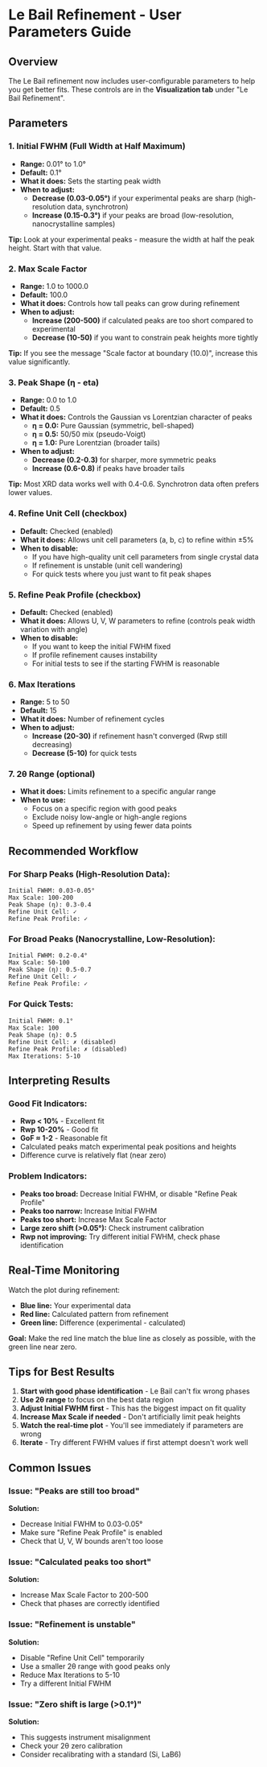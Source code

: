 # Le Bail Refinement - User Parameters Guide

## Overview
The Le Bail refinement now includes user-configurable parameters to help you get better fits. These controls are in the **Visualization tab** under "Le Bail Refinement".

## Parameters

### 1. **Initial FWHM** (Full Width at Half Maximum)
- **Range:** 0.01° to 1.0°
- **Default:** 0.1°
- **What it does:** Sets the starting peak width
- **When to adjust:**
  - **Decrease (0.03-0.05°)** if your experimental peaks are sharp (high-resolution data, synchrotron)
  - **Increase (0.15-0.3°)** if your peaks are broad (low-resolution, nanocrystalline samples)
  
**Tip:** Look at your experimental peaks - measure the width at half the peak height. Start with that value.

### 2. **Max Scale Factor**
- **Range:** 1.0 to 1000.0
- **Default:** 100.0
- **What it does:** Controls how tall peaks can grow during refinement
- **When to adjust:**
  - **Increase (200-500)** if calculated peaks are too short compared to experimental
  - **Decrease (10-50)** if you want to constrain peak heights more tightly
  
**Tip:** If you see the message "Scale factor at boundary (10.0)", increase this value significantly.

### 3. **Peak Shape (η - eta)**
- **Range:** 0.0 to 1.0
- **Default:** 0.5
- **What it does:** Controls the Gaussian vs Lorentzian character of peaks
  - **η = 0.0:** Pure Gaussian (symmetric, bell-shaped)
  - **η = 0.5:** 50/50 mix (pseudo-Voigt)
  - **η = 1.0:** Pure Lorentzian (broader tails)
- **When to adjust:**
  - **Decrease (0.2-0.3)** for sharper, more symmetric peaks
  - **Increase (0.6-0.8)** if peaks have broader tails
  
**Tip:** Most XRD data works well with 0.4-0.6. Synchrotron data often prefers lower values.

### 4. **Refine Unit Cell** (checkbox)
- **Default:** Checked (enabled)
- **What it does:** Allows unit cell parameters (a, b, c) to refine within ±5%
- **When to disable:**
  - If you have high-quality unit cell parameters from single crystal data
  - If refinement is unstable (unit cell wandering)
  - For quick tests where you just want to fit peak shapes

### 5. **Refine Peak Profile** (checkbox)
- **Default:** Checked (enabled)
- **What it does:** Allows U, V, W parameters to refine (controls peak width variation with angle)
- **When to disable:**
  - If you want to keep the initial FWHM fixed
  - If profile refinement causes instability
  - For initial tests to see if the starting FWHM is reasonable

### 6. **Max Iterations**
- **Range:** 5 to 50
- **Default:** 15
- **What it does:** Number of refinement cycles
- **When to adjust:**
  - **Increase (20-30)** if refinement hasn't converged (Rwp still decreasing)
  - **Decrease (5-10)** for quick tests

### 7. **2θ Range** (optional)
- **What it does:** Limits refinement to a specific angular range
- **When to use:**
  - Focus on a specific region with good peaks
  - Exclude noisy low-angle or high-angle regions
  - Speed up refinement by using fewer data points

## Recommended Workflow

### For Sharp Peaks (High-Resolution Data):
```
Initial FWHM: 0.03-0.05°
Max Scale: 100-200
Peak Shape (η): 0.3-0.4
Refine Unit Cell: ✓
Refine Peak Profile: ✓
```

### For Broad Peaks (Nanocrystalline, Low-Resolution):
```
Initial FWHM: 0.2-0.4°
Max Scale: 50-100
Peak Shape (η): 0.5-0.7
Refine Unit Cell: ✓
Refine Peak Profile: ✓
```

### For Quick Tests:
```
Initial FWHM: 0.1°
Max Scale: 100
Peak Shape (η): 0.5
Refine Unit Cell: ✗ (disabled)
Refine Peak Profile: ✗ (disabled)
Max Iterations: 5-10
```

## Interpreting Results

### Good Fit Indicators:
- **Rwp < 10%** - Excellent fit
- **Rwp 10-20%** - Good fit
- **GoF ≈ 1-2** - Reasonable fit
- Calculated peaks match experimental peak positions and heights
- Difference curve is relatively flat (near zero)

### Problem Indicators:
- **Peaks too broad:** Decrease Initial FWHM, or disable "Refine Peak Profile"
- **Peaks too narrow:** Increase Initial FWHM
- **Peaks too short:** Increase Max Scale Factor
- **Large zero shift (>0.05°):** Check instrument calibration
- **Rwp not improving:** Try different initial FWHM, check phase identification

## Real-Time Monitoring

Watch the plot during refinement:
- **Blue line:** Your experimental data
- **Red line:** Calculated pattern from refinement
- **Green line:** Difference (experimental - calculated)

**Goal:** Make the red line match the blue line as closely as possible, with the green line near zero.

## Tips for Best Results

1. **Start with good phase identification** - Le Bail can't fix wrong phases
2. **Use 2θ range** to focus on the best data region
3. **Adjust Initial FWHM first** - This has the biggest impact on fit quality
4. **Increase Max Scale if needed** - Don't artificially limit peak heights
5. **Watch the real-time plot** - You'll see immediately if parameters are wrong
6. **Iterate** - Try different FWHM values if first attempt doesn't work well

## Common Issues

### Issue: "Peaks are still too broad"
**Solution:** 
- Decrease Initial FWHM to 0.03-0.05°
- Make sure "Refine Peak Profile" is enabled
- Check that U, V, W bounds aren't too loose

### Issue: "Calculated peaks too short"
**Solution:**
- Increase Max Scale Factor to 200-500
- Check that phases are correctly identified

### Issue: "Refinement is unstable"
**Solution:**
- Disable "Refine Unit Cell" temporarily
- Use a smaller 2θ range with good peaks only
- Reduce Max Iterations to 5-10
- Try a different Initial FWHM

### Issue: "Zero shift is large (>0.1°)"
**Solution:**
- This suggests instrument misalignment
- Check your 2θ zero calibration
- Consider recalibrating with a standard (Si, LaB6)
